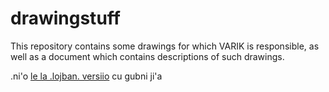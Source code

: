 # drawingstuff
This repository contains some drawings for which VARIK is responsible, as well as a document which contains descriptions of such drawings.

.ni'o [le la .lojban. versiio](https://github.com/varikvalefor/drawingstuff) cu gubni ji'a
